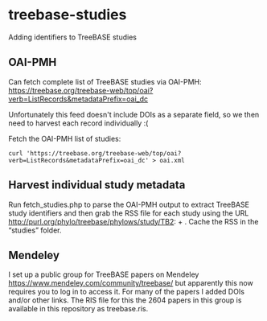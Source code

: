 # treebase-studies
Adding identifiers to TreeBASE studies

## OAI-PMH

Can fetch complete list of TreeBASE studies via OAI-PMH: https://treebase.org/treebase-web/top/oai?verb=ListRecords&metadataPrefix=oai_dc

Unfortunately this feed doesn't include DOIs as a separate field, so we then need to harvest each record individually :(

Fetch the OAI-PMH list of studies:

```
curl 'https://treebase.org/treebase-web/top/oai?verb=ListRecords&metadataPrefix=oai_dc' > oai.xml
```

## Harvest individual study metadata

Run fetch_studies.php to parse the OAI-PMH output to extract TreeBASE study identifiers and then grab the RSS file for each study using the URL http://purl.org/phylo/treebase/phylows/study/TB2: + <study id>. Cache the RSS in the “studies” folder.

## Mendeley

I set up a public group for TreeBASE papers on Mendeley https://www.mendeley.com/community/treebase/ but apparently this now requires you to log in to access it. For many of the papers I added DOIs and/or other links. The RIS file for this the 2604 papers in this group is available in this repository as treebase.ris.


